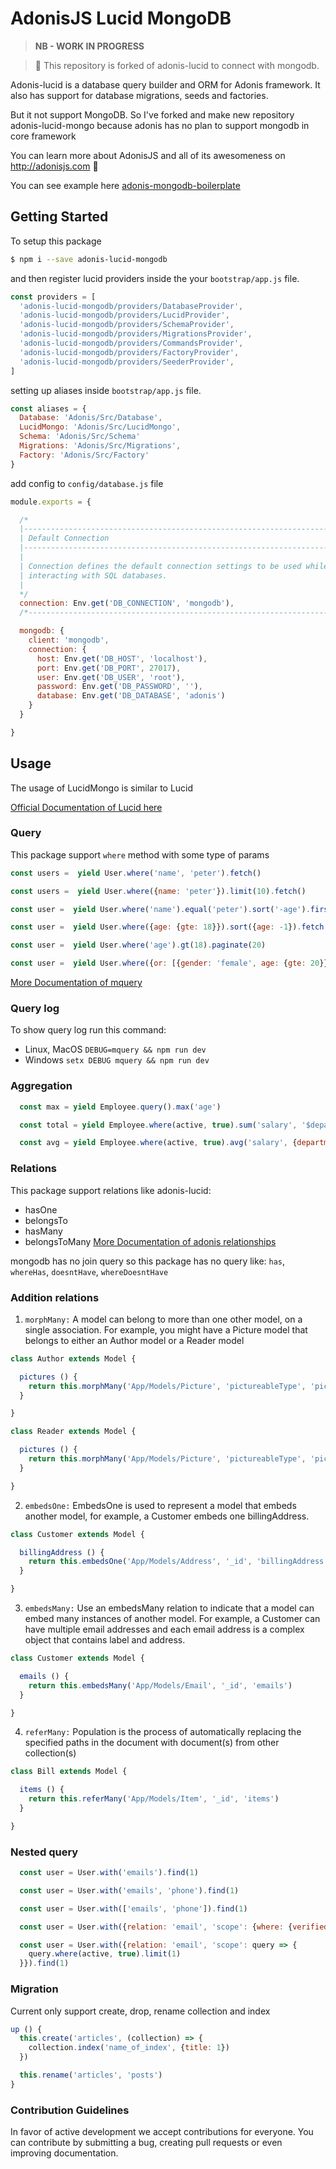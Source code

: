 # AdonisJS Lucid MongoDB

> **NB - WORK IN PROGRESS**

> :pray: This repository is forked of adonis-lucid to connect with mongodb.

Adonis-lucid is a database query builder and ORM for Adonis framework. It also has support for database migrations, seeds and factories.

But it not support MongoDB. So I've forked and make new repository adonis-lucid-mongo because adonis has no plan to support mongodb in core framework

You can learn more about AdonisJS and all of its awesomeness on http://adonisjs.com :evergreen_tree:

You can see example here [adonis-mongodb-boilerplate](https://github.com/duyluonglc/adonis-mongodb-boilerplate)

## <a name="getting-started"></a>Getting Started

To setup this package

```bash
$ npm i --save adonis-lucid-mongodb
```

and then register lucid providers inside the your `bootstrap/app.js` file.

```javascript
const providers = [
  'adonis-lucid-mongodb/providers/DatabaseProvider',
  'adonis-lucid-mongodb/providers/LucidProvider',
  'adonis-lucid-mongodb/providers/SchemaProvider',
  'adonis-lucid-mongodb/providers/MigrationsProvider',
  'adonis-lucid-mongodb/providers/CommandsProvider',
  'adonis-lucid-mongodb/providers/FactoryProvider',
  'adonis-lucid-mongodb/providers/SeederProvider',  
]
```

setting up aliases inside `bootstrap/app.js` file.

```javascript
const aliases = {
  Database: 'Adonis/Src/Database',
  LucidMongo: 'Adonis/Src/LucidMongo',
  Schema: 'Adonis/Src/Schema'
  Migrations: 'Adonis/Src/Migrations',
  Factory: 'Adonis/Src/Factory'
}
```

add config to `config/database.js` file

```javascript
module.exports = {

  /*
  |--------------------------------------------------------------------------
  | Default Connection
  |--------------------------------------------------------------------------
  |
  | Connection defines the default connection settings to be used while
  | interacting with SQL databases.
  |
  */
  connection: Env.get('DB_CONNECTION', 'mongodb'),
  /*-------------------------------------------------------------------------*/

  mongodb: {
    client: 'mongodb',
    connection: {
      host: Env.get('DB_HOST', 'localhost'),
      port: Env.get('DB_PORT', 27017),
      user: Env.get('DB_USER', 'root'),
      password: Env.get('DB_PASSWORD', ''),
      database: Env.get('DB_DATABASE', 'adonis')
    }
  }

}
```
## Usage
The usage of LucidMongo is similar to Lucid

[Official Documentation of Lucid here](http://adonisjs.com/docs/2.0/installation)

### Query

This package support `where` method with some type of params
```js
const users =  yield User.where('name', 'peter').fetch()

const users =  yield User.where({name: 'peter'}).limit(10).fetch()

const user =  yield User.where('name').equal('peter').sort('-age').first()

const user =  yield User.where({age: {gte: 18}}).sort({age: -1}).fetch()

const user =  yield User.where('age').gt(18).paginate(20)

const user =  yield User.where({or: [{gender: 'female', age: {gte: 20}}, {gender: 'male', age: {gte: 22}}]}).fetch()
```
[More Documentation of mquery](https://github.com/aheckmann/mquery)

### Query log
To show query log run this command:
- Linux, MacOS `DEBUG=mquery && npm run dev`
- Windows `setx DEBUG mquery && npm run dev`

### Aggregation
```js
  const max = yield Employee.query().max('age')

  const total = yield Employee.where(active, true).sum('salary', '$department_id')

  const avg = yield Employee.where(active, true).avg('salary', {department: '$department_id', role: '$role_id'})
```

### Relations
This package support relations like adonis-lucid:
- hasOne
- belongsTo
- hasMany
- belongsToMany
[More Documentation of adonis relationships](http://adonisjs.com/docs/3.2/relationships)

mongodb has no join query so this package has no query like: `has`, `whereHas`, `doesntHave`, `whereDoesntHave`

### Addition relations
1. `morphMany:` A model can belong to more than one other model, on a single association. For example, you might have a Picture model that belongs to either an Author model or a Reader model
```js
class Author extends Model {

  pictures () {
    return this.morphMany('App/Models/Picture', 'pictureableType', 'pictureableId')
  }

}

class Reader extends Model {

  pictures () {
    return this.morphMany('App/Models/Picture', 'pictureableType', 'pictureableId')
  }

}
```
2. `embedsOne:` EmbedsOne is used to represent a model that embeds another model, for example, a Customer embeds one billingAddress.
```js
class Customer extends Model {

  billingAddress () {
    return this.embedsOne('App/Models/Address', '_id', 'billingAddress')
  }

}
```
3. `embedsMany:` Use an embedsMany relation to indicate that a model can embed many instances of another model. For example, a Customer can have multiple email addresses and each email address is a complex object that contains label and address.
```js
class Customer extends Model {

  emails () {
    return this.embedsMany('App/Models/Email', '_id', 'emails')
  }

}
```
4. `referMany:` Population is the process of automatically replacing the specified paths in the document with document(s) from other collection(s)
```js
class Bill extends Model {

  items () {
    return this.referMany('App/Models/Item', '_id', 'items')
  }

}
```

### Nested query

```js
  const user = User.with('emails').find(1)

  const user = User.with('emails', 'phone').find(1)

  const user = User.with(['emails', 'phone']).find(1)

  const user = User.with({relation: 'email', 'scope': {where: {verified: true}, sort: '-age'}}).find(1)

  const user = User.with({relation: 'email', 'scope': query => {
    query.where(active, true).limit(1)
  }}).find(1)

```

### Migration
Current only support create, drop, rename collection and index
```js
up () {
  this.create('articles', (collection) => {
    collection.index('name_of_index', {title: 1})
  })

  this.rename('articles', 'posts')
}
```

### <a name="contribution-guidelines"></a>Contribution Guidelines

In favor of active development we accept contributions for everyone. You can contribute by submitting a bug, creating pull requests or even improving documentation.
